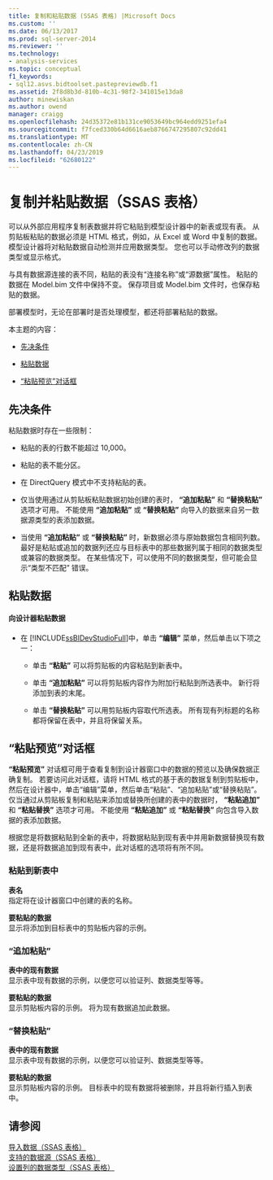 ```yaml
---
title: 复制和粘贴数据 (SSAS 表格) |Microsoft Docs
ms.custom: ''
ms.date: 06/13/2017
ms.prod: sql-server-2014
ms.reviewer: ''
ms.technology:
- analysis-services
ms.topic: conceptual
f1_keywords:
- sql12.asvs.bidtoolset.pastepreviewdb.f1
ms.assetid: 2f8d8b3d-810b-4c31-98f2-341015e13da8
author: minewiskan
ms.author: owend
manager: craigg
ms.openlocfilehash: 24d35372e81b131ce9053649bc964edd9251efa4
ms.sourcegitcommit: f7fced330b64d6616aeb8766747295807c92dd41
ms.translationtype: MT
ms.contentlocale: zh-CN
ms.lasthandoff: 04/23/2019
ms.locfileid: "62680122"
---
```

# <a name="copy-and-paste-data-ssas-tabular"></a>复制并粘贴数据（SSAS 表格）
  可以从外部应用程序复制表数据并将它粘贴到模型设计器中的新表或现有表。 从剪贴板粘贴的数据必须是 HTML 格式，例如，从 Excel 或 Word 中复制的数据。 模型设计器将对粘贴数据自动检测并应用数据类型。 您也可以手动修改列的数据类型或显示格式。  
  
 与具有数据源连接的表不同，粘贴的表没有“连接名称”或“源数据”属性。 粘贴的数据在 Model.bim 文件中保持不变。 保存项目或 Model.bim 文件时，也保存粘贴的数据。  
  
 部署模型时，无论在部署时是否处理模型，都还将部署粘贴的数据。  
  
 本主题的内容：  
  
-   [先决条件](#bkmk_prerequisites)  
  
-   [粘贴数据](#bkmk_paste_data)  
  
-   [“粘贴预览”对话框](#bkmk_paste_preview)  
  
##  <a name="bkmk_prerequisites"></a> 先决条件  
 粘贴数据时存在一些限制：  
  
-   粘贴的表的行数不能超过 10,000。  
  
-   粘贴的表不能分区。  
  
-   在 DirectQuery 模式中不支持粘贴的表。  
  
-   仅当使用通过从剪贴板粘贴数据初始创建的表时， **“追加粘贴”** 和 **“替换粘贴”** 选项才可用。 不能使用 **“追加粘贴”** 或 **“替换粘贴”** 向导入的数据来自另一数据源类型的表添加数据。  
  
-   当使用 **“追加粘贴”** 或 **“替换粘贴”** 时，新数据必须与原始数据包含相同列数。 最好是粘贴或追加的数据列还应与目标表中的那些数据列属于相同的数据类型或兼容的数据类型。 在某些情况下，可以使用不同的数据类型，但可能会显示“类型不匹配”  错误。  
  
##  <a name="bkmk_paste_data"></a> 粘贴数据  
  
#### <a name="to-paste-data-into-the-designer"></a>向设计器粘贴数据  
  
-   在 [!INCLUDE[ssBIDevStudioFull](../includes/ssbidevstudiofull-md.md)]中，单击 **“编辑”** 菜单，然后单击以下项之一：  
  
    -   单击 **“粘贴”** 可以将剪贴板的内容粘贴到新表中。  
  
    -   单击 **“追加粘贴”** 可以将剪贴板内容作为附加行粘贴到所选表中。 新行将添加到表的末尾。  
  
    -   单击 **“替换粘贴”** 可以用剪贴板内容取代所选表。 所有现有列标题的名称都将保留在表中，并且将保留关系。  
  
##  <a name="bkmk_paste_preview"></a> “粘贴预览”对话框  
 **“粘贴预览”** 对话框可用于查看复制到设计器窗口中的数据的预览以及确保数据正确复制。 若要访问此对话框，请将 HTML 格式的基于表的数据复制到剪贴板中，然后在设计器中，单击“编辑”菜单，然后单击“粘贴”、“追加粘贴”或“替换粘贴”。 仅当通过从剪贴板复制和粘贴来添加或替换所创建的表中的数据时， **“粘贴追加”** 和 **“粘贴替换”** 选项才可用。 不能使用 **“粘贴追加”** 或 **“粘贴替换”** 向包含导入数据的表添加数据。  
  
 根据您是将数据粘贴到全新的表中，将数据粘贴到现有表中并用新数据替换现有数据，还是将数据追加到现有表中，此对话框的选项将有所不同。  
  
### <a name="paste-to-new-table"></a>粘贴到新表中  
 **表名**  
 指定将在设计器窗口中创建的表的名称。  
  
 **要粘贴的数据**  
 显示将添加到目标表中的剪贴板内容的示例。  
  
### <a name="paste-append"></a>“追加粘贴”  
 **表中的现有数据**  
 显示表中现有数据的示例，以便您可以验证列、数据类型等等。  
  
 **要粘贴的数据**  
 显示剪贴板内容的示例。 将为现有数据追加此数据。  
  
### <a name="paste-replace"></a>“替换粘贴”  
 **表中的现有数据**  
 显示表中现有数据的示例，以便您可以验证列、数据类型等等。  
  
 **要粘贴的数据**  
 显示剪贴板内容的示例。 目标表中的现有数据将被删除，并且将新行插入到表中。  
  
## <a name="see-also"></a>请参阅  
 [导入数据（SSAS 表格）](import-data-ssas-tabular.md)   
 [支持的数据源（SSAS 表格）](tabular-models/data-sources-supported-ssas-tabular.md)   
 [设置列的数据类型（SSAS 表格）](tabular-models/set-the-data-type-of-a-column-ssas-tabular.md)  
  
  
